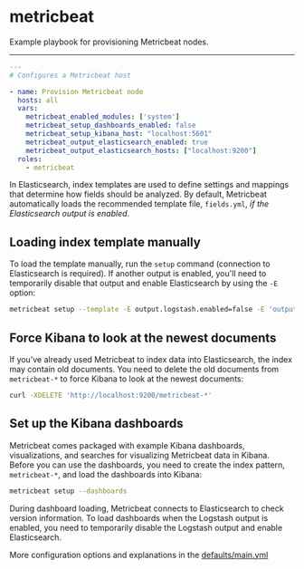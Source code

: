 # metricbeat

Example playbook for provisioning Metricbeat nodes.

---

```yml
---
# Configures a Metricbeat host

- name: Provision Metricbeat node
  hosts: all
  vars:
    metricbeat_enabled_modules: ['system']
    metricbeat_setup_dashboards_enabled: false
    metricbeat_setup_kibana_host: "localhost:5601"
    metricbeat_output_elasticsearch_enabled: true
    metricbeat_output_elasticsearch_hosts: ["localhost:9200"]
  roles:
    - metricbeat
```

In Elasticsearch, index templates are used to define settings and mappings that determine how fields should be analyzed. By default, Metricbeat automatically loads the recommended template file, `fields.yml`, _if the Elasticsearch output is enabled_.

## Loading index template manually

To load the template manually, run the `setup` command (connection to Elasticsearch is required). If another output is enabled, you'll need to temporarily disable that output and enable Elasticsearch by using the `-E` option:

```sh
metricbeat setup --template -E output.logstash.enabled=false -E 'output.elasticsearch.hosts=["localhost:9200"]'
```

## Force Kibana to look at the newest documents

If you’ve already used Metricbeat to index data into Elasticsearch, the index may contain old documents. You need to delete the old documents from `metricbeat-*` to force Kibana to look at the newest documents:

```sh
curl -XDELETE 'http://localhost:9200/metricbeat-*'
```

## Set up the Kibana dashboards

Metricbeat comes packaged with example Kibana dashboards, visualizations, and searches for visualizing Metricbeat data in Kibana. Before you can use the dashboards, you need to create the index pattern, `metricbeat-*`, and load the dashboards into Kibana:

```sh
metricbeat setup --dashboards
```

During dashboard loading, Metricbeat connects to Elasticsearch to check version information. To load dashboards when the Logstash output is enabled, you need to temporarily disable the Logstash output and enable Elasticsearch.

More configuration options and explanations in the [defaults/main.yml](/metricbeat/defaults/main.yml)
